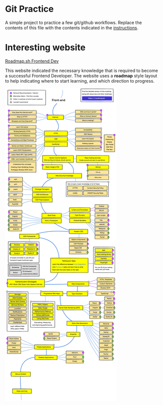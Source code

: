 # Git Practice
A simple project to practice a few git/github workflows.  Replace the contents of this file with the contents indicated in the [instructions](./instructions.md).

# Interesting website

[Roadmap.sh Frontend Dev](https://roadmap.sh/frontend)

This website indicated the necessary knowledge that is required to become a successful Frontend Developer. The website uses a **roadmap** style layout to help indicating where to start learning, and which direction to progress.

![ss](frontend.jpg)
